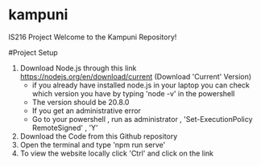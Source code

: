 # kampuni
IS216 Project
Welcome to the Kampuni Repository!

#Project Setup
1. Download Node.js through this link https://nodejs.org/en/download/current (Download 'Current' Version)
   - if you already have installed node.js in your laptop you can check which version you have by typing 'node -v' in the powershell
   - The version should be 20.8.0
   - If you get an administrative error
   - Go to your powershell , run as administrator , 'Set-ExecutionPolicy RemoteSigned' , 'Y' 
3. Download the Code from this Github repository 
4. Open the terminal and type 'npm run serve'
5. To view the website locally click 'Ctrl' and click on the link




